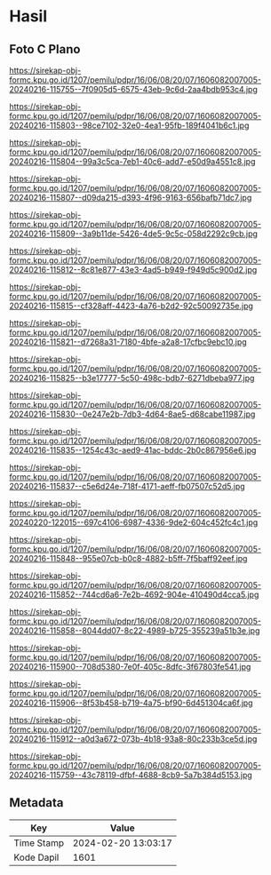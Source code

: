 # Hasil

## Foto C Plano

https://sirekap-obj-formc.kpu.go.id/1207/pemilu/pdpr/16/06/08/20/07/1606082007005-20240216-115755--7f0905d5-6575-43eb-9c6d-2aa4bdb953c4.jpg

https://sirekap-obj-formc.kpu.go.id/1207/pemilu/pdpr/16/06/08/20/07/1606082007005-20240216-115803--98ce7102-32e0-4ea1-95fb-189f4041b6c1.jpg

https://sirekap-obj-formc.kpu.go.id/1207/pemilu/pdpr/16/06/08/20/07/1606082007005-20240216-115804--99a3c5ca-7eb1-40c6-add7-e50d9a4551c8.jpg

https://sirekap-obj-formc.kpu.go.id/1207/pemilu/pdpr/16/06/08/20/07/1606082007005-20240216-115807--d09da215-d393-4f96-9163-656bafb71dc7.jpg

https://sirekap-obj-formc.kpu.go.id/1207/pemilu/pdpr/16/06/08/20/07/1606082007005-20240216-115809--3a9b11de-5426-4de5-9c5c-058d2292c9cb.jpg

https://sirekap-obj-formc.kpu.go.id/1207/pemilu/pdpr/16/06/08/20/07/1606082007005-20240216-115812--8c81e877-43e3-4ad5-b949-f949d5c900d2.jpg

https://sirekap-obj-formc.kpu.go.id/1207/pemilu/pdpr/16/06/08/20/07/1606082007005-20240216-115815--cf328aff-4423-4a76-b2d2-92c50092735e.jpg

https://sirekap-obj-formc.kpu.go.id/1207/pemilu/pdpr/16/06/08/20/07/1606082007005-20240216-115821--d7268a31-7180-4bfe-a2a8-17cfbc9ebc10.jpg

https://sirekap-obj-formc.kpu.go.id/1207/pemilu/pdpr/16/06/08/20/07/1606082007005-20240216-115825--b3e17777-5c50-498c-bdb7-6271dbeba977.jpg

https://sirekap-obj-formc.kpu.go.id/1207/pemilu/pdpr/16/06/08/20/07/1606082007005-20240216-115830--0e247e2b-7db3-4d64-8ae5-d68cabe11987.jpg

https://sirekap-obj-formc.kpu.go.id/1207/pemilu/pdpr/16/06/08/20/07/1606082007005-20240216-115835--1254c43c-aed9-41ac-bddc-2b0c867956e6.jpg

https://sirekap-obj-formc.kpu.go.id/1207/pemilu/pdpr/16/06/08/20/07/1606082007005-20240216-115837--c5e6d24e-718f-4171-aeff-fb07507c52d5.jpg

https://sirekap-obj-formc.kpu.go.id/1207/pemilu/pdpr/16/06/08/20/07/1606082007005-20240220-122015--697c4106-6987-4336-9de2-604c452fc4c1.jpg

https://sirekap-obj-formc.kpu.go.id/1207/pemilu/pdpr/16/06/08/20/07/1606082007005-20240216-115848--955e07cb-b0c8-4882-b5ff-7f5baff92eef.jpg

https://sirekap-obj-formc.kpu.go.id/1207/pemilu/pdpr/16/06/08/20/07/1606082007005-20240216-115852--744cd6a6-7e2b-4692-904e-410490d4cca5.jpg

https://sirekap-obj-formc.kpu.go.id/1207/pemilu/pdpr/16/06/08/20/07/1606082007005-20240216-115858--8044dd07-8c22-4989-b725-355239a51b3e.jpg

https://sirekap-obj-formc.kpu.go.id/1207/pemilu/pdpr/16/06/08/20/07/1606082007005-20240216-115900--708d5380-7e0f-405c-8dfc-3f67803fe541.jpg

https://sirekap-obj-formc.kpu.go.id/1207/pemilu/pdpr/16/06/08/20/07/1606082007005-20240216-115906--8f53b458-b719-4a75-bf90-6d451304ca6f.jpg

https://sirekap-obj-formc.kpu.go.id/1207/pemilu/pdpr/16/06/08/20/07/1606082007005-20240216-115912--a0d3a672-073b-4b18-93a8-80c233b3ce5d.jpg

https://sirekap-obj-formc.kpu.go.id/1207/pemilu/pdpr/16/06/08/20/07/1606082007005-20240216-115759--43c78119-dfbf-4688-8cb9-5a7b384d5153.jpg


## Metadata

| Key        | Value               |
| ---------- | ------------------- |
| Time Stamp | 2024-02-20 13:03:17 |
| Kode Dapil | 1601                |



